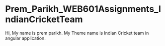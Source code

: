 # Prem_Parikh_WEB601Assignments_IndianCricketTeam
Hi,  My name is prem parikh. My Theme name is Indian Cricket team in angular application.
